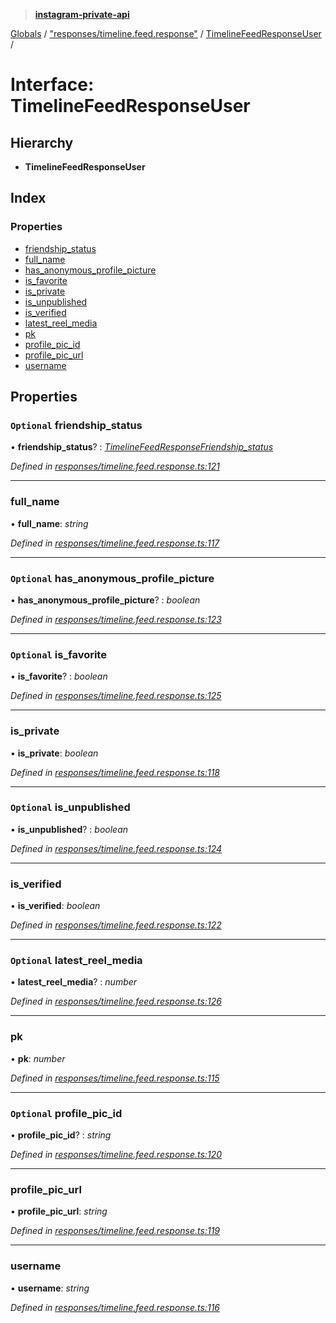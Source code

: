 > **[instagram-private-api](../README.md)**

[Globals](../README.md) / ["responses/timeline.feed.response"](../modules/_responses_timeline_feed_response_.md) / [TimelineFeedResponseUser](_responses_timeline_feed_response_.timelinefeedresponseuser.md) /

# Interface: TimelineFeedResponseUser

## Hierarchy

* **TimelineFeedResponseUser**

## Index

### Properties

* [friendship_status](_responses_timeline_feed_response_.timelinefeedresponseuser.md#optional-friendship_status)
* [full_name](_responses_timeline_feed_response_.timelinefeedresponseuser.md#full_name)
* [has_anonymous_profile_picture](_responses_timeline_feed_response_.timelinefeedresponseuser.md#optional-has_anonymous_profile_picture)
* [is_favorite](_responses_timeline_feed_response_.timelinefeedresponseuser.md#optional-is_favorite)
* [is_private](_responses_timeline_feed_response_.timelinefeedresponseuser.md#is_private)
* [is_unpublished](_responses_timeline_feed_response_.timelinefeedresponseuser.md#optional-is_unpublished)
* [is_verified](_responses_timeline_feed_response_.timelinefeedresponseuser.md#is_verified)
* [latest_reel_media](_responses_timeline_feed_response_.timelinefeedresponseuser.md#optional-latest_reel_media)
* [pk](_responses_timeline_feed_response_.timelinefeedresponseuser.md#pk)
* [profile_pic_id](_responses_timeline_feed_response_.timelinefeedresponseuser.md#optional-profile_pic_id)
* [profile_pic_url](_responses_timeline_feed_response_.timelinefeedresponseuser.md#profile_pic_url)
* [username](_responses_timeline_feed_response_.timelinefeedresponseuser.md#username)

## Properties

### `Optional` friendship_status

• **friendship_status**? : *[TimelineFeedResponseFriendship_status](_responses_timeline_feed_response_.timelinefeedresponsefriendship_status.md)*

*Defined in [responses/timeline.feed.response.ts:121](https://github.com/dilame/instagram-private-api/blob/01eb399/src/responses/timeline.feed.response.ts#L121)*

___

###  full_name

• **full_name**: *string*

*Defined in [responses/timeline.feed.response.ts:117](https://github.com/dilame/instagram-private-api/blob/01eb399/src/responses/timeline.feed.response.ts#L117)*

___

### `Optional` has_anonymous_profile_picture

• **has_anonymous_profile_picture**? : *boolean*

*Defined in [responses/timeline.feed.response.ts:123](https://github.com/dilame/instagram-private-api/blob/01eb399/src/responses/timeline.feed.response.ts#L123)*

___

### `Optional` is_favorite

• **is_favorite**? : *boolean*

*Defined in [responses/timeline.feed.response.ts:125](https://github.com/dilame/instagram-private-api/blob/01eb399/src/responses/timeline.feed.response.ts#L125)*

___

###  is_private

• **is_private**: *boolean*

*Defined in [responses/timeline.feed.response.ts:118](https://github.com/dilame/instagram-private-api/blob/01eb399/src/responses/timeline.feed.response.ts#L118)*

___

### `Optional` is_unpublished

• **is_unpublished**? : *boolean*

*Defined in [responses/timeline.feed.response.ts:124](https://github.com/dilame/instagram-private-api/blob/01eb399/src/responses/timeline.feed.response.ts#L124)*

___

###  is_verified

• **is_verified**: *boolean*

*Defined in [responses/timeline.feed.response.ts:122](https://github.com/dilame/instagram-private-api/blob/01eb399/src/responses/timeline.feed.response.ts#L122)*

___

### `Optional` latest_reel_media

• **latest_reel_media**? : *number*

*Defined in [responses/timeline.feed.response.ts:126](https://github.com/dilame/instagram-private-api/blob/01eb399/src/responses/timeline.feed.response.ts#L126)*

___

###  pk

• **pk**: *number*

*Defined in [responses/timeline.feed.response.ts:115](https://github.com/dilame/instagram-private-api/blob/01eb399/src/responses/timeline.feed.response.ts#L115)*

___

### `Optional` profile_pic_id

• **profile_pic_id**? : *string*

*Defined in [responses/timeline.feed.response.ts:120](https://github.com/dilame/instagram-private-api/blob/01eb399/src/responses/timeline.feed.response.ts#L120)*

___

###  profile_pic_url

• **profile_pic_url**: *string*

*Defined in [responses/timeline.feed.response.ts:119](https://github.com/dilame/instagram-private-api/blob/01eb399/src/responses/timeline.feed.response.ts#L119)*

___

###  username

• **username**: *string*

*Defined in [responses/timeline.feed.response.ts:116](https://github.com/dilame/instagram-private-api/blob/01eb399/src/responses/timeline.feed.response.ts#L116)*